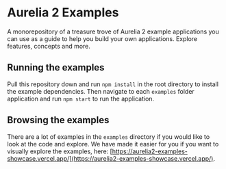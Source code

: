 # Aurelia 2 Examples

A monorepository of a treasure trove of Aurelia 2 example applications you can use as a guide to help you build your own applications. Explore features, concepts and more.

## Running the examples

Pull this repository down and run `npm install` in the root directory to install the example dependencies. Then navigate to each `examples` folder application and run `npm start` to run the application.

## Browsing the examples

There are a lot of examples in the `examples` directory if you would like to look at the code and explore. We have made it easier for you if you want to visually explore the examples, here: [https://aurelia2-examples-showcase.vercel.app/](https://aurelia2-examples-showcase.vercel.app/).